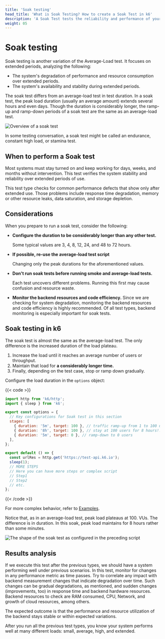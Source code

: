 ```yaml
---
title: 'Soak testing'
head_title: 'What is Soak Testing? How to create a Soak Test in k6'
description: 'A Soak Test tests the reliability and performance of your system over extended periods of use.'
weight: 05
---
```


# Soak testing

Soak testing is another variation of the Average-Load test. It focuses on extended periods, analyzing the following:

- The system's degradation of performance and resource consumption over extended periods.
- The system's availability and stability during extended periods.

The soak test differs from an average-load test in test duration. In a soak test, the peak load duration (usually an average amount) extends several hours and even days.
Though the duration is considerably longer, the ramp-up and ramp-down periods of a soak test are the same as an average-load test.

![Overview of a soak test](/media/docs/k6-oss/chart-soak-test-overview.png)

In some testing conversation, a soak test might be called an endurance, constant high load, or stamina test.

## When to perform a Soak test

Most systems must stay turned on and keep working for days, weeks, and months without intervention. This test verifies the system stability and reliability over extended periods of use.

This test type checks for common performance defects that show only after extended use. Those problems include response time degradation, memory or other resource leaks, data saturation, and storage depletion.

## Considerations

When you prepare to run a soak test, consider the following:

- **Configure the duration to be considerably longer than any other test.**

  Some typical values are 3, 4, 8, 12, 24, and 48 to 72 hours.

- **If possible, re-use the average-load test script**

  Changing only the peak durations for the aforementioned values.

- **Don't run soak tests before running smoke and average-load tests.**

  Each test uncovers different problems.
  Running this first may cause confusion and resource waste.

- **Monitor the backend resources and code efficiency.**
  Since we are checking for system degradation, monitoring the backend resources and code efficiency is highly recommended.
  Of all test types, backend monitoring is especially important for soak tests.

## Soak testing in k6

The soak test is almost the same as the average-load test. The only difference is the increased duration of the load plateau.

1. Increase the load until it reaches an average number of users or throughput.
1. Maintain that load for **a considerably longer time.**
1. Finally, depending on the test case, stop or ramp down gradually.

Configure the load duration in the `options` object:

{{< code >}}

```javascript
import http from 'k6/http';
import { sleep } from 'k6';

export const options = {
  // Key configurations for Soak test in this section
  stages: [
    { duration: '5m', target: 100 }, // traffic ramp-up from 1 to 100 users over 5 minutes.
    { duration: '8h', target: 100 }, // stay at 100 users for 8 hours!!!
    { duration: '5m', target: 0 }, // ramp-down to 0 users
  ],
};

export default () => {
  const urlRes = http.get('https://test-api.k6.io');
  sleep(1);
  // MORE STEPS
  // Here you can have more steps or complex script
  // Step1
  // Step2
  // etc.
};
```

{{< /code >}}

For more complex behavior, refer to [Examples](https://grafana.com/docs/k6/<K6_VERSION>/examples).

Notice that, as in an average-load test, peak load plateaus at 100. VUs.
The difference is in duration.
In this soak, peak load maintains for 8 hours rather than some minutes.

![The shape of the soak test as configured in the preceding script](/media/docs/k6-oss/chart-soak-test-k6-script-example.png)

## Results analysis

If we execute this test after the previous types, we should have a system performing well under previous scenarios. In this test, monitor for changes in any performance metric as time passes. Try to correlate any impact with backend measurement changes that indicate degradation over time. Such changes can be gradual degradations, as mentioned, and sudden changes (improvements, too) in response time and backend hardware resources. Backend resources to check are RAM consumed, CPU, Network, and growth of cloud resources, among others.

The expected outcome is that the performance and resource utilization of the backend stays stable or within expected variations.

After you run all the previous test types, you know your system performs well at many different loads: small, average, high, and extended.
